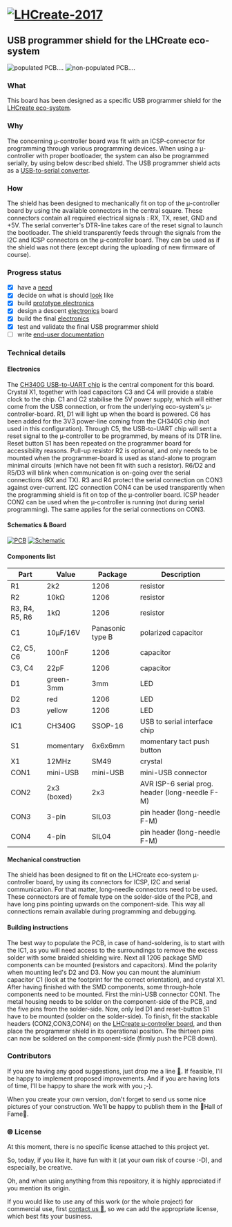 # [![LHCreate-2017](images/eventLogo-300px.png)](https://lhcreate.web.cern.ch)

## USB programmer shield for the LHCreate eco-system

![populated PCB....](images/populated-pcb.png)
![non-populated PCB....](images/pcb.png)

### What

This board has been designed as a specific USB programmer shield for the [LHCreate eco-system](https://github.com/nostradomus/LHCreate-2017).

### Why

The concerning µ-controller board was fit with an ICSP-connector for programming through various programming devices. When using a µ-controller with proper bootloader, the system can also be programmed serially, by using below described shield. The USB programmer shield acts as a [USB-to-serial converter](pdf-files/datasheet-CH340G_USB_to_UART_Interface.pdf).

### How

The shield has been designed to mechanically fit on top of the µ-controller board by using the available connectors in the central square. These connectors contain all required electrical signals : RX, TX, reset, GND and +5V. The serial converter's DTR-line takes care of the reset signal to launch the bootloader. The shield transparently feeds through the signals from the I2C and ICSP connectors on the µ-controller board. They can be used as if the shield was not there (except during the uploading of new firmware of course).

### Progress status

 - [x] have a [need](#what)
 - [x] decide on what is should [look](#how) like
 - [x] build [prototype electronics](#how)
 - [x] design a descent [electronics](#electronics) board
 - [x] build the final [electronics](#electronics)
 - [x] test and validate the final USB programmer shield
 - [ ] write [end-user documentation](https://github.com/nostradomus/LHCreate___usb-programmer-shield/wiki)

### Technical details

#### Electronics

The [CH340G USB-to-UART chip](pdf-files/datasheet-CH340G_USB_to_UART_Interface.pdf) is the central component for this board. Crystal X1, together with load capacitors C3 and C4 will provide a stable clock to the chip. C1 and C2 stabilise the 5V power supply, which will either come from the USB connection, or from the underlying eco-system's µ-controller-board. R1, D1 will light up when the board is powered. C6 has been added for the 3V3 power-line coming from the CH340G chip (not used in this configuration). Through C5, the USB-to-UART chip will sent a reset signal to the µ-controller to be programmed, by means of its DTR line. Reset button S1 has been repeated on the programmer board for accessibility reasons. Pull-up resistor R2 is optional, and only needs to be mounted when the programmer-board is used as stand-alone to program minimal circuits (which have not been fit with such a resistor). R6/D2 and R5/D3 will blink when communication is on-going over the serial connections (RX and TX). R3 and R4 protect the serial connection on CON3 against over-current. I2C connection CON4 can be used transparently when the programming shield is fit on top of the µ-controller board. ICSP header CON2 can be used when the µ-controller is running (not during serial programming). The same applies for the serial connections on CON3.

#### Schematics & Board

[![PCB](images/board-layout-s.png)](images/board-layout.png) [![Schematic](images/schematic-s.png)](images/schematic.png)

#### Components list

Part           | Value       | Package          | Description  
-------------- | ----------- | ---------------- | -----------  
R1             | 2k2         | 1206             | resistor
R2             | 10kΩ        | 1206             | resistor
R3, R4, R5, R6 | 1kΩ         | 1206             | resistor
C1             | 10µF/16V    | Panasonic type B | polarized capacitor
C2, C5, C6     | 100nF       | 1206             | capacitor
C3, C4         | 22pF        | 1206             | capacitor
D1             | green-3mm   | 3mm              | LED
D2             | red         | 1206             | LED
D3             | yellow      | 1206             | LED
IC1            | CH340G      | SSOP-16          | USB to serial interface chip
S1             | momentary   | 6x6x6mm          | momentary tact push button
X1             | 12MHz       | SM49             | crystal
CON1           | mini-USB    | mini-USB         | mini-USB connector
CON2           | 2x3 (boxed) | 2x3              | AVR ISP-6 serial prog. header (long-needle F-M)
CON3           | 3-pin       | SIL03            | pin header (long-needle F-M)
CON4           | 4-pin       | SIL04            | pin header (long-needle F-M)

#### Mechanical construction

The shield has been designed to fit on the LHCreate eco-system µ-controller board, by using its connectors for ICSP, I2C and serial communication. For that matter, long-needle connectors need to be used. These connectors are of female type on the solder-side of the PCB, and have long pins pointing upwards on the component-side. This way all connections remain available during programming and debugging.

#### Building instructions

The best way to populate the PCB, in case of hand-soldering, is to start with the IC1, as you will need access to the surroundings to remove the excess solder with some braided shielding wire. Next all 1206 package SMD components can be mounted (resistors and capacitors). Mind the polarity when mounting led's D2 and D3. Now you can mount the aluminium capacitor C1 (look at the footprint for the correct orientation), and crystal X1. After having finished with the SMD components, some through-hole components need to be mounted. First the mini-USB connector CON1. The metal housing needs to be solder on the component-side of the PCB, and the five pins from the solder-side. Now, only led D1 and reset-button S1 have to be mounted (solder on the solder-side). To finish, fit the stackable headers (CON2,CON3,CON4) on the [LHCreate µ-controller board](https://github.com/nostradomus/LHCreate-2017), and then place the programmer shield in its operational position. The thirteen pins can now be soldered on the component-side (firmly push the PCB down).  

### Contributors

If you are having any good suggestions, just drop me a line [:email:](http://nostradomus.ddns.net/contactform.html).
If feasible, I'll be happy to implement proposed improvements.
And if you are having lots of time, I'll be happy to share the work with you ;-).

When you create your own version, don't forget to send us some nice pictures of your construction. We'll be happy to publish them in the :confetti_ball:Hall of Fame:confetti_ball:.

### :globe_with_meridians: License

At this moment, there is no specific license attached to this project yet.

So, today, if you like it, have fun with it (at your own risk of course :-D), and especially, be creative.

Oh, and when using anything from this repository, it is highly appreciated if you mention its origin.

If you would like to use any of this work (or the whole project) for commercial use, first [contact us :email:](http://nostradomus.ddns.net/contactform.html), so we can add the appropriate license, which best fits your business.
